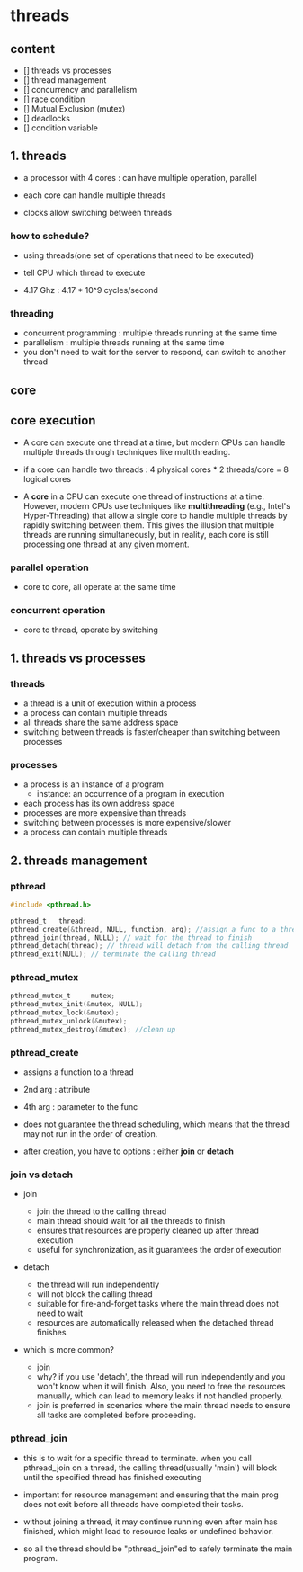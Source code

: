 # threads
## content
- [] threads vs processes
- [] thread management
- [] concurrency and parallelism
- [] race condition
- [] Mutual Exclusion (mutex)
- [] deadlocks
- [] condition variable

## 1. threads

- a processor with 4 cores : can have multiple operation, parallel

- each core can handle multiple threads

- clocks allow switching between threads

### how to schedule?
- using threads(one set of operations that need to be executed)
- tell CPU which thread to execute

- 4.17 Ghz : 4.17 * 10^9 cycles/second


### threading
- concurrent programming : multiple threads running at the same time
- parallelism : multiple threads running at the same time
- you don't need to wait for the server to respond, can switch to another thread

## core
## core execution
- A core can execute one thread at a time, but modern CPUs can handle multiple threads through techniques like multithreading.
- if a core can handle two threads
: 4 physical cores * 2 threads/core = 8 logical cores

- A **core** in a CPU can execute one thread of instructions at a time. However, modern CPUs use techniques like **multithreading** (e.g., Intel's Hyper-Threading) that allow a single core to handle multiple threads by rapidly switching between them. This gives the illusion that multiple threads are running simultaneously, but in reality, each core is still processing one thread at any given moment.

### parallel operation
- core to core, all operate at the same time

### concurrent operation
- core to thread, operate by switching


## 1. threads vs processes
### threads
- a thread is a unit of execution within a process
- a process can contain multiple threads
- all threads share the same address space
- switching between threads is faster/cheaper than switching between processes

### processes
- a process is an instance of a program
	- instance: an occurrence of a program in execution
- each process has its own address space
- processes are more expensive than threads
- switching between processes is more expensive/slower
- a process can contain multiple threads

## 2. threads management

### pthread
```c
#include <pthread.h>

pthread_t	thread;
pthread_create(&thread, NULL, function, arg); //assign a func to a thread
pthread_join(thread, NULL); // wait for the thread to finish
pthread_detach(thread); // thread will detach from the calling thread
pthread_exit(NULL); // terminate the calling thread
```

### pthread_mutex
```c
pthread_mutex_t		mutex;
pthread_mutex_init(&mutex, NULL);
pthread_mutex_lock(&mutex); 
pthread_mutex_unlock(&mutex);
pthread_mutex_destroy(&mutex); //clean up
```

### pthread_create
- assigns a function to a thread
- 2nd arg : attribute
- 4th arg : parameter to the func
- does not guarantee the thread scheduling, which means that the thread may not run in the order of creation.

- after creation, you have to options : either **join** or **detach**
### join vs detach
- join
	- join the thread to the calling thread
	- main thread should wait for all the threads to finish
	- ensures that resources are properly cleaned up after thread execution
	- useful for synchronization, as it guarantees the order of execution

- detach
	- the thread will run independently
	- will not block the calling thread
	- suitable for fire-and-forget tasks where the main thread does not need to wait
	- resources are automatically released when the detached thread finishes

- which is more common?
	- join 
	- why? if you use 'detach', the thread will run independently and you won't know when it will finish. Also, you need to free the resources manually, which can lead to memory leaks if not handled properly.
	- join is preferred in scenarios where the main thread needs to ensure all tasks are completed before proceeding.

### pthread_join
- this is to wait for a specific thread to terminate. when you call pthread_join on a thread, the calling thread(usually 'main') will block until the specified thread has finished executing

- important for resource management and ensuring that the main prog does not exit before all threads have completed their tasks.

- without joining a thread, it may continue running even after main has finished, which might lead to resource leaks or undefined behavior.

- so all the thread should be "pthread_join"ed to safely terminate the main program.